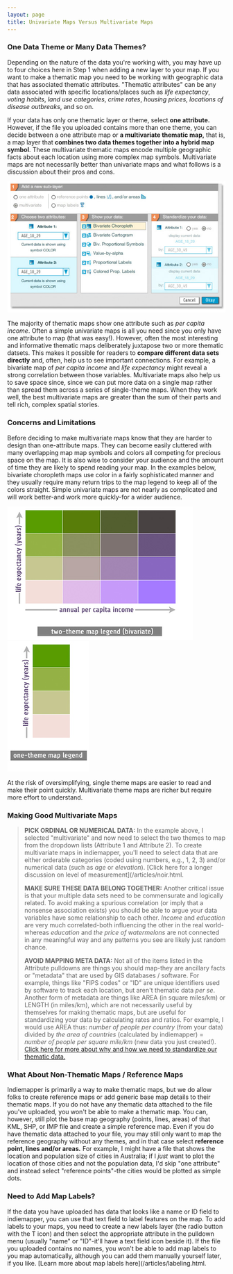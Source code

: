 ```yaml
---
layout: page
title: Univariate Maps Versus Multivariate Maps
---
```


### One Data Theme or Many Data Themes?

Depending on the nature of the data you're working with, you may have up to four choices here in Step 1 when adding a new layer to your map. If you want to make a thematic map you need to be working with geographic data that has associated thematic attributes. "Thematic attributes" can be any data associated with specific locations/places such as _life expectancy_, _voting habits_, _land use categories_, _crime rates_, _housing prices_, _locations of disease outbreaks_, and so on.

If your data has only one thematic layer or theme, select **one attribute.** However, if the file you uploaded contains more than one theme, you can decide between a one attribute map or **a multivariate thematic map,** that is, a map layer that **combines two data themes together into a hybrid map symbol**. These multivariate thematic maps encode multiple geographic facts about each location using more complex map symbols. Multivariate maps are not necessarily better than univariate maps and what follows is a discussion about their pros and cons.

![](/images/multiv_panel.jpg)

The majority of thematic maps show one attribute such as _per capita income_. Often a simple univariate maps is all you need since you only have one attribute to map (that was easy!). However, often the most interesting and informative thematic maps deliberately juxtapose two or more thematic datsets. This makes it possible for readers to **compare different data sets directly** and, often, help us to see important connections. For example, a bivariate map of _per capita income_ and _life expectancy_ might reveal a strong correlation between those variables. Multivariate maps also help us to save space since, since we can put more data on a single map rather than spread them across a series of single-theme maps. When they work well, the best multivariate maps are greater than the sum of their parts and tell rich, complex spatial stories.

### Concerns and Limitations

Before deciding to make multivariate maps know that they are harder to design than one-attribute maps. They can become easily cluttered with many overlapping map map symbols and colors all competing for precious space on the map. It is also wise to consider your audience and the amount of time they are likely to spend reading your map. In the examples below, bivariate choropleth maps use color in a fairly sophisticated manner and they usually require many return trips to the map legend to keep all of the colors straight. Simple univariate maps are not nearly as complicated and will work better-and work more quickly-for a wider audience.

![](/images/bivariateLegend.jpg)![](/images/univariateLegend.jpg)

At the risk of oversimplifying, single theme maps are easier to read and make their point quickly. Multivariate theme maps are richer but require more effort to understand.

### Making Good Multivariate Maps

> **PICK ORDINAL OR NUMERICAL DATA:** In the example above, I selected "multivariate" and now need to select the two themes to map from the dropdown lists (Attribute 1 and Attribute 2). To create multivariate maps in indiemapper, you'll need to select data that are either orderable categories (coded using numbers, e.g., 1, 2, 3) and/or numerical data (such as _age_ or _elevation_). [Click here for a longer discussion on level of measurement](/articles/noir.html.
> 
> **MAKE SURE THESE DATA BELONG TOGETHER:** Another critical issue is that your multiple data sets need to be commensurate and logically related. To avoid making a spurious correlation (or imply that a nonsense association exists) you should be able to argue your data variables have some relationship to each other. _Income_ and _education_ are very much correlated-both influencing the other in the real world-whereas _education_ and _the price of watermelons_ are not connected in any meaningful way and any patterns you see are likely just random chance.
> 
> **AVOID MAPPING META DATA:** Not all of the items listed in the Attribute pulldowns are things you should map-they are ancillary facts or "metadata" that are used by GIS databases / software. For example, things like "FIPS codes" or "ID" are unique identifiers used by software to track each location, but aren't thematic data _per se_. Another form of metadata are things like AREA (in square miles/km) or LENGTH (in miles/km), which are not necessarily useful by themselves for making thematic maps, but are useful for standardizing your data by calculating rates and ratios. For example, I would use AREA thus: _number of people per country_ (from your data) divided by _the area of countries_ (calculated by indiemapper) = _number of people per square mile/km_ (new data you just created!). [Click here for more about why and how we need to standardize our thematic data.](/articles/standardize.html)

### What About Non-Thematic Maps / Reference Maps

Indiemapper is primarily a way to make thematic maps, but we do allow folks to create reference maps or add generic base map details to their thematic maps. If you do not have any thematic data attached to the file you've uploaded, you won't be able to make a thematic map. You can, however, still plot the base map geography (points, lines, areas) of that KML, SHP, or IMP file and create a simple reference map. Even if you do have thematic data attached to your file, you may still only want to map the reference geography without any themes, and in that case select **reference point, lines and/or areas**_**.**_ For example, I might have a file that shows the location and population size of cities in Australia; if I _just_ want to plot the location of those cities and not the population data, I'd skip "one attribute" and instead select "reference points"-the cities would be plotted as simple dots.

### Need to Add Map Labels?

If the data you have uploaded has data that looks like a name or ID field to indiemapper, you can use that text field to label features on the map. To add labels to your maps, you need to create a new labels layer (the radio button with the T icon) and then select the appropriate attribute in the pulldown menu (usually "name" or "ID"-it'll have a text field icon beside it). If the file you uploaded contains no names, you won't be able to add map labels to you map automatically, although you can add them manually yourself later, if you like. [Learn more about map labels here](/articles/labeling.html.